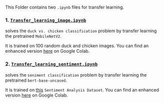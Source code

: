 <!-- @format -->

This Folder contains two `.ipynb` files for transfer learning.

### 1. [`Transfer_learning_image.ipynb`](./Transfer_learning_image.ipynb)

solves the `duck vs. chicken classification` problem by transfer learning the pretrained `MobileNetV2`.

It is trained on 100 random duck and chicken images.
You can find an enhanced version [here](https://colab.research.google.com/drive/1y2xz-aUw-qHVgKCHR_nbInAEWP1tk5ht?usp=sharing) on Google Colab.

### 2. [`Transfer_learning_sentiment.ipynb`](./Transfer_learning_sentiment.ipynb)

solves the `seniment classification` problem by transfer learning the pretrained `bert-base-uncased`.

It is trained on [this](https://www.kaggle.com/datasets/abhi8923shriv/sentiment-analysis-dataset) `Sentiment Analysis Dataset`.
You can find an enhanced version [here](https://colab.research.google.com/drive/1G-raaaTHKcg5Io7XgdLZAWVOPYUEnxN2?usp=sharing) on Google Colab.
